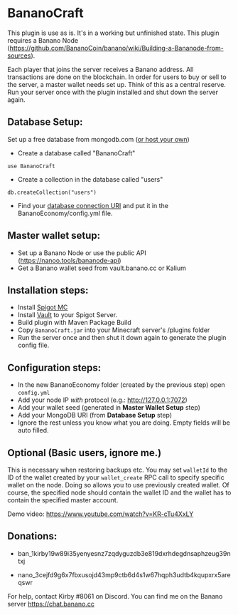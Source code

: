 # BananoCraft


This plugin is use as is. It's in a working but unfinished state. 
This plugin requires a Banano Node (https://github.com/BananoCoin/banano/wiki/Building-a-Bananode-from-sources).

Each player that joins the server receives a Banano address. All transactions are done on the blockchain.
In order for users to buy or sell to the server, a master wallet needs set up. Think of this as a central reserve.  
Run your server once with the plugin installed and shut down the server again.


## Database Setup:  
Set up a free database from mongodb.com ([or host your own](https://docs.mongodb.com/manual/tutorial/install-mongodb-on-ubuntu/))

* Create a database called "BananoCraft" 

`use BananoCraft`

* Create a collection in the database called "users"

`db.createCollection("users")`

* Find your [database connection URI](https://docs.mongodb.com/manual/reference/connection-string/) and put it in the BananoEconomy/config.yml file.


## Master wallet setup:  
* Set up a Banano Node or use the public API (https://nanoo.tools/bananode-api)
* Get a Banano wallet seed from vault.banano.cc or Kalium


## Installation steps:
* Install [Spigot MC](https://www.spigotmc.org/)
* Install [Vault](https://www.spigotmc.org/resources/vault.34315/) to your Spigot Server.
* Build plugin with Maven Package Build
* Copy `BananoCraft.jar` into your Minecraft server's /plugins folder  
* Run the server once and then shut it down again to generate the plugin config file.

## Configuration steps:

* In the new BananoEconomy folder (created by the previous step) open `config.yml`  
* Add your node IP *with* protocol (e.g.: http://127.0.0.1:7072)
* Add your wallet seed (generated in **Master Wallet Setup** step)
* Add your MongoDB URI (from **Database Setup** step)  
* Ignore the rest unless you know what you are doing. Empty fields will be auto filled.

## Optional (Basic users, ignore me.)
This is necessary when restoring backups etc.
You may set `walletId` to the ID of the wallet created by your `wallet_create` RPC call to specify specific wallet on the node.
Doing so allows you to use previously created wallet.
Of course, the specified node should contain the wallet ID and the wallet has to contain the specified master account.

Demo video:  https://www.youtube.com/watch?v=KR-cTu4XxLY
  

## Donations:   
* ban_1kirby19w89i35yenyesnz7zqdyguzdb3e819dxrhdegdnsaphzeug39ntxj

* nano_3cejfd9g6x7fbxusojd43mp9ctb6d4s1w67hqph3udtb4kqupxrx5areqswr  

For help, contact Kirby #8061 on Discord. You can find me on the Banano server https://chat.banano.cc
